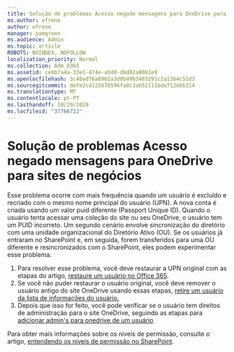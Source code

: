 ```yaml
---
title: Solução de problemas Acesso negado mensagens para OneDrive para sites de negócios
ms.author: efrene
author: efrene
manager: pamgreen
ms.audience: Admin
ms.topic: article
ROBOTS: NOINDEX, NOFOLLOW
localization_priority: Normal
ms.collection: Adm_O365
ms.assetid: cebb7a4a-33e1-474e-a5d0-dbd02a80b1e9
ms.openlocfilehash: 3c40ad76a8961a3d0b4963483291c2a1364c51d3
ms.sourcegitcommit: defe2c412567b596fa8c3ab52111bde712ebb314
ms.translationtype: MT
ms.contentlocale: pt-PT
ms.lasthandoff: 10/29/2019
ms.locfileid: "37766722"
---
```

# <a name="troubleshooting-access-denied-messages-to-onedrive-for-business-sites"></a>Solução de problemas Acesso negado mensagens para OneDrive para sites de negócios

Esse problema ocorre com mais frequência quando um usuário é excluído e recriado com o mesmo nome principal do usuário (UPN). A nova conta é criada usando um valor puid diferente (Passport Unique ID). Quando o usuário tenta acessar uma coleção do site ou seu OneDrive, o usuário tem um PUID incorreto. Um segundo cenário envolve sincronização do diretório com uma unidade organizacional do Diretório Ativo (OU). Se os usuários já entraram no SharePoint e, em seguida, forem transferidos para uma OU diferente e resincronizados com o SharePoint, eles podem experimentar esse problema.

1. Para resolver esse problema, você deve restaurar a UPN original com as etapas do artigo, [restaure um usuário no Office 365](https://docs.microsoft.com/office365/admin/add-users/restore-user?view=o365-worldwide).
2. Se você não puder restaurar o usuário original, você deve remover o usuário antigo do site OneDrive usando essas etapas, [retire um usuário da lista de informações do usuário.]() 
3. Depois que isso for feito, você pode verificar se o usuário tem direitos de administração para o site OneDrive, seguindo as etapas para [adicionar admin's para onedrive de um usuário](https://docs.microsoft.com/sharepoint/manage-user-profiles?redirectSourcePath=%252fen-us%252farticle%252fmanage-user-profiles-in-the-sharepoint-admin-center-494bec9c-6654-41f0-920f-f7f937ea9723#add-and-remove-admins-for-a-users-onedrive)

Para obter mais informações sobre os níveis de permissão, consulte o artigo, [entendendo os níveis de permissão no SharePoint](https://docs.microsoft.com/sharepoint/understanding-permission-levels).

